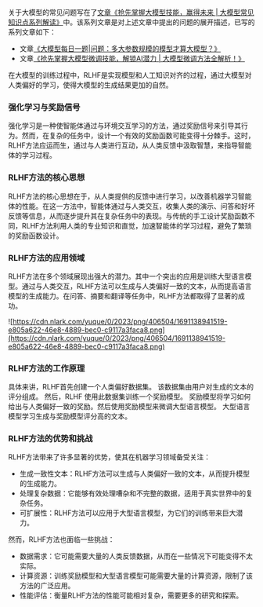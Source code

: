 关于大模型的常见问题写在了[文章《抢先掌握大模型技能，赢得未来 | 大模型常见知识点系列解读》](https://mp.weixin.qq.com/s?__biz=MzIxMjY3NzMwNw==&mid=2247483934&idx=1&sn=593fc8697f842901ba4f93f5fd07c19a&chksm=974325caa034acdc80194fbb3f3741bf9110d85d8d289f49077d8400510602279ac121edade4&token=2110868382&lang=zh_CN#rd)中。该系列文章是对上述文章中提出的问题的展开描述，已写的系列文章如下：

- 文章[《大模型每日一题|问题：多大参数规模的模型才算大模型？》](https://mp.weixin.qq.com/s?__biz=MzIxMjY3NzMwNw==&mid=2247483896&idx=1&sn=fd8ba4854eefcb8f4f66103b86b0f633&chksm=9743262ca034af3afb7f67ba6287fbccb6b961ee6c208b6f42d68cc4f9ffed0f6131db97e390&token=2110868382&lang=zh_CN#rd)
- 文章[《抢先掌握大模型微调技能，解锁AI潜力 | 大模型微调方法全解析！》](https://mp.weixin.qq.com/s?__biz=MzIxMjY3NzMwNw==&mid=2247483939&idx=1&sn=a519f12cdef260420d1d8edf426e6394&chksm=974325f7a034ace15ee99318a4c98bb85ab6195dda767b2020dd354411d92cbc7fbfab509601&token=2110868382&lang=zh_CN#rd)

在大模型的训练过程中，RLHF是实现模型和人工知识对齐的过程，通过大模型对人类偏好的学习，使得大模型的生成结果更加的自然。

### 强化学习与奖励信号

强化学习是一种使智能体通过与环境交互学习的方法，通过奖励信号来引导其行为。然而，在复杂的任务中，设计一个有效的奖励函数可能变得十分棘手。这时，RLHF方法应运而生，通过与人类进行互动，从人类反馈中汲取智慧，来指导智能体的学习过程。

### RLHF方法的核心思想

RLHF方法的核心思想在于，从人类提供的反馈中进行学习，以改善机器学习智能体的性能。在这一方法中，智能体通过与人类交互，收集人类的演示、问答和好坏反馈等信息，从而逐步提升其在复杂任务中的表现。与传统的手工设计奖励函数不同，RLHF方法利用人类的专业知识和直觉，加速智能体的学习过程，避免了繁琐的奖励函数设计。

### RLHF方法的应用领域

RLHF方法在多个领域展现出强大的潜力。其中一个突出的应用是训练大型语言模型。通过与人类交互，RLHF方法可以生成与人类偏好一致的文本，从而提高语言模型的生成能力。在问答、摘要和翻译等任务中，RLHF方法都取得了显著的成功。

![https://cdn.nlark.com/yuque/0/2023/png/406504/1691138941519-e805a622-46e8-4889-bec0-c9117a3faca8.png](https://cdn.nlark.com/yuque/0/2023/png/406504/1691138941519-e805a622-46e8-4889-bec0-c9117a3faca8.png)

### RLHF方法的工作原理

具体来讲，RLHF首先创建一个人类偏好数据集。 该数据集由用户对生成的文本的评分组成。 然后，RLHF 使用此数据集训练一个奖励模型。 奖励模型将学习如何给出与人类偏好一致的奖励。然后使用奖励模型来微调大型语言模型。 大型语言模型学习生成与奖励模型评分高的文本。

### RLHF方法的优势和挑战

RLHF方法带来了许多显著的优势，使其在机器学习领域备受关注：

- 生成一致性文本：RLHF方法可以生成与人类偏好一致的文本，从而提升模型的生成能力。
- 处理复杂数据：它能够有效处理嘈杂和不完整的数据，适用于真实世界中的复杂任务。
- 可扩展性：RLHF方法可以应用于大型语言模型，为它们的训练带来巨大潜力。

然而，RLHF方法也面临一些挑战：

- 数据需求：它可能需要大量的人类反馈数据，从而在一些情况下可能变得不太实际。
- 计算资源：训练奖励模型和大型语言模型可能需要大量的计算资源，限制了该方法的广泛应用。
- 性能评估：衡量RLHF方法的性能可能相对复杂，需要更多的研究和探索。